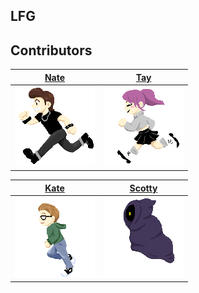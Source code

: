 
LFG
--------------------------------

<!-- about this app placeholder -->
<!-- [LFG](link placeholder) -->

Contributors
------------------------------------------------------------------------------------------------------
| [Nate](https://github.com/coffeegremlin) | [Tay](https://github.com/tayannewest) |
:---------: | :---------: |
| ![nate](src/Assets/sprites/nate.png "nateSprite") | ![tay](src/Assets/sprites/tay.png "taySprite") |

| [Kate](https://github.com/SullyDurgin) | [Scotty](https://github.com/Scotty-Cloud) |
| :---------: | :---------: | 
| ![kate](src/Assets/sprites/kate.png "kateSprite")  | ![Scotty](src/Assets/sprites/scottyGhost.png "scottySprite") 
